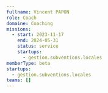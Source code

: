 ```yaml
---
fullname: Vincent PAPON
role: Coach
domaine: Coaching
missions:
  - start: 2023-11-17
    end: 2024-05-31
    status: service
    startups:
      - gestion.subventions.locales
memberType: beta
startups:
  - gestion.subventions.locales
teams: []
---
```

